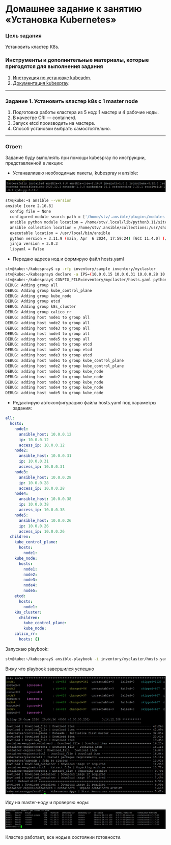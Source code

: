 # Домашнее задание к занятию «Установка Kubernetes»

### Цель задания

Установить кластер K8s.

### Инструменты и дополнительные материалы, которые пригодятся для выполнения задания

1. [Инструкция по установке kubeadm](https://kubernetes.io/docs/setup/production-environment/tools/kubeadm/create-cluster-kubeadm/).
2. [Документация kubespray](https://kubespray.io/).

-----

### Задание 1. Установить кластер k8s с 1 master node

1. Подготовка работы кластера из 5 нод: 1 мастер и 4 рабочие ноды.
2. В качестве CRI — containerd.
3. Запуск etcd производить на мастере.
4. Способ установки выбрать самостоятельно.

------
### Ответ:

Задание буду выполнять при помощи kubespray по инструкции, представленной в лекции:

* Устанавливаю необходимые пакеты, kubespray и ansible:

![ad](https://github.com/SemikovaTV/hw_k8s/blob/main/12/img/1.jpg)

```bash
stv@kube:~$ ansible --version
ansible [core 2.16.8]
  config file = None
  configured module search path = ['/home/stv/.ansible/plugins/modules', '/usr/share/ansible/plugins/modules']
  ansible python module location = /home/stv/.local/lib/python3.11/site-packages/ansible
  ansible collection location = /home/stv/.ansible/collections:/usr/share/ansible/collections
  executable location = /usr/local/bin/ansible
  python version = 3.11.9 (main, Apr  6 2024, 17:59:24) [GCC 11.4.0] (/usr/bin/python3.11)
  jinja version = 3.0.3
  libyaml = False
```
* Передаю адреса нод и формирую файл hosts.yaml
```bash
stv@kube:~/kubespray$ cp -rfp inventory/sample inventory/myclaster
stv@kube:~/kubespray$ declare -a IPS=(10.0.0.15 10.0.0.31 10.0.0.28 10.0.0.38 10.0.0.26)
stv@kube:~/kubespray$ CONFIG_FILE=inventory/myclaster/hosts.yaml python3.11 contrib/inventory_builder/inventory.py ${IPS[@]}
DEBUG: Adding group all
DEBUG: Adding group kube_control_plane
DEBUG: Adding group kube_node
DEBUG: Adding group etcd
DEBUG: Adding group k8s_cluster
DEBUG: Adding group calico_rr
DEBUG: adding host node1 to group all
DEBUG: adding host node2 to group all
DEBUG: adding host node3 to group all
DEBUG: adding host node4 to group all
DEBUG: adding host node5 to group all
DEBUG: adding host node1 to group etcd
DEBUG: adding host node2 to group etcd
DEBUG: adding host node3 to group etcd
DEBUG: adding host node1 to group kube_control_plane
DEBUG: adding host node2 to group kube_control_plane
DEBUG: adding host node1 to group kube_node
DEBUG: adding host node2 to group kube_node
DEBUG: adding host node3 to group kube_node
DEBUG: adding host node4 to group kube_node
DEBUG: adding host node5 to group kube_node
```
* Редактирую автоконфигурацию файла hosts.yaml под параметры задания:
```yaml
all:
  hosts:
    node1:
      ansible_host: 10.0.0.12
      ip: 10.0.0.12
      access_ip: 10.0.0.12
    node2:
      ansible_host: 10.0.0.31
      ip: 10.0.0.31
      access_ip: 10.0.0.31
    node3:
      ansible_host: 10.0.0.28
      ip: 10.0.0.28
      access_ip: 10.0.0.28
    node4:
      ansible_host: 10.0.0.38
      ip: 10.0.0.38
      access_ip: 10.0.0.38
    node5:
      ansible_host: 10.0.0.26
      ip: 10.0.0.26
      access_ip: 10.0.0.26
  children:
    kube_control_plane:
      hosts:
        node1:
    kube_node:
      hosts:
        node1:
        node2:
        node3:
        node4:
        node5:
    etcd:
      hosts:
        node1:
    k8s_cluster:
      children:
        kube_control_plane:
        kube_node:
    calico_rr:
      hosts: {}
```
Запускаю playbook:
```bash
stv@kube:~/kubespray$ ansible-playbook -i inventory/myclaster/hosts.yaml cluster.yml -b -v &
```
Вижу что playbook завершился успешно

![ad](https://github.com/SemikovaTV/hw_k8s/blob/main/12/img/2.jpg)

Иду на master-ноду и проверяю ноды:

![ad](https://github.com/SemikovaTV/hw_k8s/blob/main/12/img/3.jpg)

Кластер работает, все ноды в состоянии готовности.
